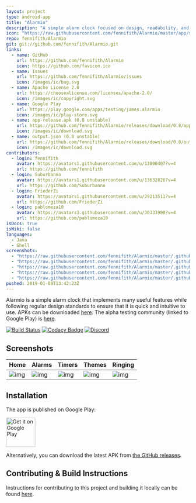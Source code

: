 ```yaml
---
layout: project
type: android-app
title: "Alarmio"
description: "A simple alarm clock focused on design, readability, and internet radio."
icon: "https://raw.githubusercontent.com/fennifith/Alarmio/master/app/src/main/ic_launcher-web.png"
repo: fennifith/Alarmio
git: git://github.com/fennifith/Alarmio.git
links:
  - name: GitHub
    url: https://github.com/fennifith/Alarmio
    icon: https://github.com/favicon.ico
  - name: Issues
    url: https://github.com/fennifith/Alarmio/issues
    icon: /images/ic/bug.svg
  - name: Apache License 2.0
    url: https://choosealicense.com/licenses/apache-2.0/
    icon: /images/ic/copyright.svg
  - name: Google Play
    url: https://play.google.com/apps/testing/james.alarmio
    icon: /images/ic/play-store.svg
  - name: app-release.apk (0.8 unstable)
    url: https://github.com/fennifith/Alarmio/releases/download/0.8/app-release.apk
    icon: /images/ic/download.svg
  - name: output.json (0.8 unstable)
    url: https://github.com/fennifith/Alarmio/releases/download/0.8/output.json
    icon: /images/ic/download.svg
contributors:
  - login: fennifith
    avatar: https://avatars1.githubusercontent.com/u/13000407?v=4
    url: https://github.com/fennifith
  - login: Suburbanno
    avatar: https://avatars1.githubusercontent.com/u/13632826?v=4
    url: https://github.com/Suburbanno
  - login: FriederZi
    avatar: https://avatars1.githubusercontent.com/u/29213511?v=4
    url: https://github.com/FriederZi
  - login: pablomeza10
    avatar: https://avatars3.githubusercontent.com/u/30333908?v=4
    url: https://github.com/pablomeza10
isDocs: true
isWiki: false
languages:
  - Java
  - Shell
screenshots:
  - "https://raw.githubusercontent.com/fennifith/Alarmio/master/.github/images/home.png"
  - "https://raw.githubusercontent.com/fennifith/Alarmio/master/.github/images/alarms.png"
  - "https://raw.githubusercontent.com/fennifith/Alarmio/master/.github/images/timers.png"
  - "https://raw.githubusercontent.com/fennifith/Alarmio/master/.github/images/themes.png"
  - "https://raw.githubusercontent.com/fennifith/Alarmio/master/.github/images/alert.gif"
pushed: 2019-01-08T13:42:23Z
---
```


Alarmio is a simple alarm clock that implements many useful features while following regular design standards to ensure that it is quick and intuitive to use. APKs can be downloaded [here](https://github.com/fennifith/Alarmio/blob/master/./../../releases). The alpha testing community (linked to Google Play) is [here](https://plus.google.com/communities/116326840674933604304).

[![Build Status](https://travis-ci.com/fennifith/Alarmio.svg?branch=master)](https://travis-ci.com/fennifith/Alarmio)
[![Codacy Badge](https://api.codacy.com/project/badge/Grade/e214b14f27464ce39a24539fc0ca27a5)](https://www.codacy.com/app/fennifith/Alarmio?utm_source=github.com&amp;utm_medium=referral&amp;utm_content=fennifith/Alarmio&amp;utm_campaign=Badge_Grade)
[![Discord](https://img.shields.io/discord/514625116706177035.svg)](https://discord.gg/kgqJ5hM)


## Screenshots

|Home|Alarms|Timers|Themes|Ringing|
|-----|-----|-----|-----|-----|
|![img](https://github.com/fennifith/Alarmio/blob/master/./.github/images/home.png?raw=true)|![img](https://github.com/fennifith/Alarmio/blob/master/./.github/images/alarms.png?raw=true)|![img](https://github.com/fennifith/Alarmio/blob/master/./.github/images/timers.png?raw=true)|![img](https://github.com/fennifith/Alarmio/blob/master/./.github/images/themes.png?raw=true)|![img](https://github.com/fennifith/Alarmio/blob/master/./.github/images/alert.gif?raw=true)|

## Installation

The app is published on Google Play:

[<img src="https://play.google.com/intl/en_us/badges/images/generic/en_badge_web_generic.png"
    alt="Get it on Google Play"
    height="80">](https://play.google.com/store/apps/details?id=james.alarmio)

Alternatively, you can download the latest APK from [the GitHub releases](https://github.com/fennifith/Alarmio/blob/master/../../releases/).

## Contributing & Build Instructions

Instructions for contributing to this project and building it locally can be found [here](https://github.com/fennifith/Alarmio/blob/master/./.github/CONTRIBUTING.md).
